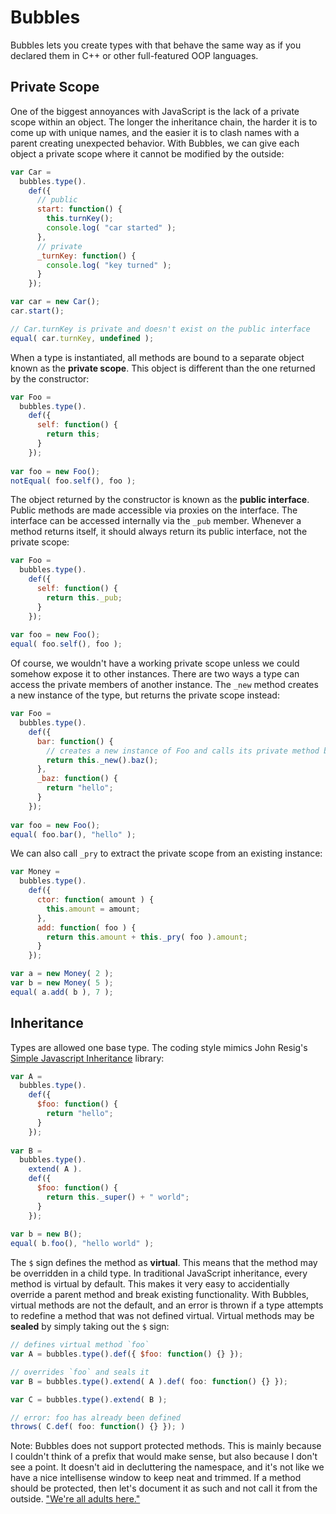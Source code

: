 # Bubbles

Bubbles lets you create types with that behave the same way as if you declared them in C++ or other full-featured OOP languages.

## Private Scope

One of the biggest annoyances with JavaScript is the lack of a private scope within an object. The longer the inheritance chain, the harder it is to come up with unique names, and the easier it is to clash names with a parent creating unexpected behavior. With Bubbles, we can give each object a private scope where it cannot be modified by the outside:

```js
var Car =
  bubbles.type().
    def({
      // public
      start: function() {
        this.turnKey();
        console.log( "car started" );
      },
      // private
      _turnKey: function() {
        console.log( "key turned" );
      }
    });

var car = new Car();
car.start();

// Car.turnKey is private and doesn't exist on the public interface
equal( car.turnKey, undefined );
```

When a type is instantiated, all methods are bound to a separate object known as the **private scope**. This object is different than the one returned by the constructor:

```js
var Foo =
  bubbles.type().
    def({
      self: function() {
        return this;
      }
    });
  
var foo = new Foo();
notEqual( foo.self(), foo );
```

The object returned by the constructor is known as the **public interface**. Public methods are made accessible via proxies on the interface. The interface can be accessed internally via the `_pub` member. Whenever a method returns
itself, it should always return its public interface, not the private scope:
```js
var Foo =
  bubbles.type().
    def({
      self: function() {
        return this._pub;
      }
    });
  
var foo = new Foo();
equal( foo.self(), foo );
```

Of course, we wouldn't have a working private scope unless we could somehow expose it to other instances. There are two ways a type can access the private members of another instance. The `_new` method creates a new instance of the type, but returns the private scope instead:

```js
var Foo =
  bubbles.type().
    def({
      bar: function() {
        // creates a new instance of Foo and calls its private method baz
        return this._new().baz();
      },
      _baz: function() {
        return "hello";
      }
    });
    
var foo = new Foo();
equal( foo.bar(), "hello" );
```

We can also call `_pry` to extract the private scope from an existing instance:

```js
var Money =
  bubbles.type().
    def({
      ctor: function( amount ) {
        this.amount = amount;
      },
      add: function( foo ) {
        return this.amount + this._pry( foo ).amount;
      }
    });

var a = new Money( 2 );
var b = new Money( 5 );
equal( a.add( b ), 7 );
```

## Inheritance

Types are allowed one base type. The coding style mimics John Resig's [Simple Javascript Inheritance](http://ejohn.org/blog/simple-javascript-inheritance/) library:

```js
var A =
  bubbles.type().
    def({
      $foo: function() {
        return "hello";
      }
    });
        
var B =
  bubbles.type().
    extend( A ).
    def({
      $foo: function() {
        return this._super() + " world";
      }
    });
        
var b = new B();
equal( b.foo(), "hello world" );
```

The `$` sign defines the method as **virtual**. This means that the method may be overridden in a child type. In traditional JavaScript inheritance, every method is virtual by default. This makes it very easy to accidentially override a parent method and break existing functionality. With Bubbles, virtual methods are not the default, and an error is thrown if a type attempts to redefine a method that was not defined virtual. Virtual methods may be **sealed** by simply taking out the `$` sign:

```js
// defines virtual method `foo`
var A = bubbles.type().def({ $foo: function() {} });

// overrides `foo` and seals it
var B = bubbles.type().extend( A ).def( foo: function() {} });

var C = bubbles.type().extend( B );

// error: foo has already been defined
throws( C.def( foo: function() {} }); )
```

Note: Bubbles does not support protected methods. This is mainly because I couldn't think of a prefix that would make sense, but also because I don't see a point. It doesn't aid in decluttering the namespace, and it's not like we have a nice intellisense window to keep neat and trimmed. If a method should be protected, then let's document it as such and not call it from the outside. ["We're all adults here."](https://mail.python.org/pipermail/tutor/2003-October/025932.html)
